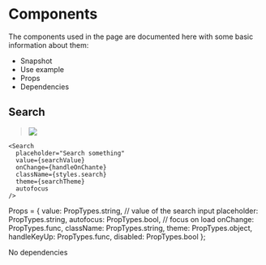 # Components

The components used in the page are documented here with some basic information about them:

- Snapshot
- Use example
- Props
- Dependencies

## Search

> ![](.gitbook/assets/components/search.png)

```
<Search
  placeholder="Search something"
  value={searchValue}
  onChange={handleOnChante}
  className={styles.search}
  theme={searchTheme}
  autofocus
/>
```

Props = {
  value: PropTypes.string, // value of the search input
  placeholder: PropTypes.string,
  autofocus: PropTypes.bool, // focus on load
  onChange: PropTypes.func,
  className: PropTypes.string,
  theme: PropTypes.object,
  handleKeyUp: PropTypes.func,
  disabled: PropTypes.bool
};

No dependencies
